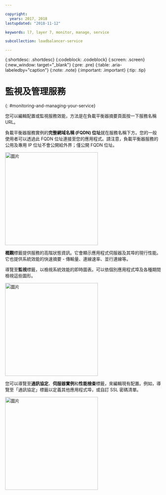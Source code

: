```yaml
---

copyright:
  years: 2017, 2018
lastupdated: "2018-11-12"

keywords: l7, layer 7, monitor, manage, service

subcollection: loadbalancer-service

---
```


{:shortdesc: .shortdesc}
{:codeblock: .codeblock}
{:screen: .screen}
{:new_window: target="_blank"}
{:pre: .pre}
{:table: .aria-labeledby="caption"}
{:note: .note}
{:important: .important}
{:tip: .tip}

# 監視及管理服務
{: #monitoring-and-managing-your-service}

您可以編輯配置或監視服務效能，方法是在負載平衡器摘要頁面按一下服務名稱 URL。

負載平衡器服務實例的**完整網域名稱 (FQDN) 位址**就在服務名稱下方。您的一般使用者可以透過此 FQDN 位址連接至您的應用程式。請注意，負載平衡器服務的公用及專用 IP 位址不會公開給外界；僅公開 FQDN 位址。

<img src="images/fqdn-address.png" alt="圖片" style="width: 300px;"/>

**概觀**標籤提供服務的高階狀態資訊。它會顯示應用程式伺服器及其埠的現行性能。它也提供系統效能的快速摘要 - 傳輸量、連線速率、並行連線等。

導覽至**監視**標籤，以檢視系統效能的即時圖表。可以依個別應用程式埠及各種期間檢視這些圖形。

<img src="images/monitor-lb.png" alt="圖片" style="width: 300px;"/>

您可以導覽至**通訊協定**、**伺服器實例**和**性能檢查**標籤，來編輯現有配置。例如，導覽至「通訊協定」標籤以定義其他應用程式埠，或自訂 SSL 密碼清單。

<img src="images/protocols-monitor.png" alt="圖片" style="width: 300px;"/>
